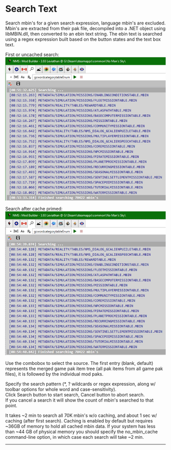 # Search Text
Search mbin's for a given search expression, language mbin's are excluded.</br>
Mbin's are extracted from their pak file, decompiled into a .NET object using libMBIN.dll, then converted to an ebin text string.  The ebin text is searched using a regex expression built based on the button states and the text box text.

First or uncached search:</br>
![](Mbin1.png)

Search after cache primed:</br>
![](Mbin2.png)

Use the combobox to select the source.  The first entry (blank, default) represents the merged game pak item tree (all pak items from all game pak files), it is followed by the individual mod paks.

Specify the search pattern (*, ? wildcards or regex expression, along w/ toolbar options for whole word and case-sensitivity).</br>
Click Search button to start search, Cancel button to abort search.</br>
If you cancel a search it will show the count of mbin's searched to that point.

It takes ~2 min to search all 70K mbin's w/o caching, and about 1 sec w/ caching (after first search).  Caching is enabled by default but requires ~36GB of memory to hold all cached mbin data.  If your system has less than ~44 GB of physical memory you should specify the no_mbin_cache command-line option, in which case each search will take ~2 min.

---
